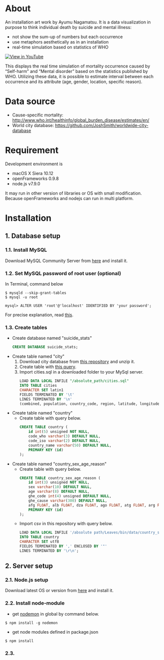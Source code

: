 # About
An installation art work by Ayumu Nagamatsu.
It is a data visualization in purpose to think individual death by suicide and mental illness:
* not show the sum-up of numbers but each occurrence
* use metaphors aesthetically as in an installation
* real-time simulation based on statistics of WHO

[![View in  YouTube](https://img.youtube.com/vi/eW9kozN-roA/0.jpg)](https://www.youtube.com/watch?v=eW9kozN-roA)

This displays the real time simulation of mortality occurrence caused by
“Self-harm” and “Mental disorder” based on the statistics published by WHO.
Utilizing these data, it is possible to estimate interval between each occurrence
and its attribute (age, gender, location, specific reason).

# Data source
* Cause-specific mortality:  http://www.who.int/healthinfo/global_burden_disease/estimates/en/
* World city database: https://github.com/JoshSmith/worldwide-city-database

# Requirement
Development environment is
* macOS X Siera 10.12
* openFrameworks 0.9.8
* node.js v7.9.0

It may run in other version of libraries or OS with small modification. Because openFrameworks and nodejs can run in multi platform.

# Installation
## 1. Database setup
### 1.1. Install MySQL
Download MySQL Community Server from [here](https://dev.mysql.com/downloads/mysql/) and install it.
### 1.2. Set MySQL password of root user (optional)
In Terminal, command below
```shell
$ mysqld --skip-grant-tables
$ mysql -u root

mysql> ALTER USER 'root'@'localhost' IDENTIFIED BY 'your password';
```
For precise explanation, read [this](https://dev.mysql.com/doc/refman/5.7/en/resetting-permissions.html).
### 1.3. Create tables
* Create database named "suicide_stats"
    ```sql
    CREATE DATABASE suicide_stats;
    ```
* Create table named "city"
    1. Download city database from [this repository](https://github.com/JoshSmith/worldwide-city-database) and unzip it.
    2. Create table with [this query](https://github.com/JoshSmith/worldwide-city-database/blob/master/createtable.sql).
    3. Import cities.sql in a downloaded folder to your MySql server.
        ```sql
        LOAD DATA LOCAL INFILE "/absolute_path/cities.sql"
        INTO TABLE cities
        CHARACTER SET latin1
        FIELDS TERMINATED BY '\t'
        LINES TERMINATED BY '\n'
        (combined, population, country_code, region, latitude, longitude);
        ```
* Create table named "country"
    * Create table with query below.
        ```sql
        CREATE TABLE country (
            id int(5) unsigned NOT NULL,
            code_who varchar(3) DEFAULT NULL,
            code_iso varchar(2) DEFAULT NULL,
            country_name varchar(50) DEFAULT NULL,
            PRIMARY KEY (id)
        );
        ```
* Create table named "country_sex_age_reason"
    * Create table with query below.
        ```sql
        CREATE TABLE country_sex_age_reason (
            id int(3) unsigned NOT NULL,
            sex varchar(10) DEFAULT NULL,
            age varchar(8) DEFAULT NULL,
            ghe_code int(4) unsigned DEFAULT NULL,
            ghe_cause varchar(300) DEFAULT NULL,
            afg FLOAT, alb FLOAT, dza FLOAT, ago FLOAT, atg FLOAT, arg FLOAT,arm FLOAT,aus FLOAT,aut FLOAT,aze FLOAT,bhs FLOAT,bhr FLOAT,bgd FLOAT,brb FLOAT,blr FLOAT,bel FLOAT,blz FLOAT,ben FLOAT,btn FLOAT,bol FLOAT,bih FLOAT,bwa FLOAT,bra FLOAT,brn FLOAT,bgr FLOAT,bfa FLOAT,bdi FLOAT,khm FLOAT,cmr FLOAT,can FLOAT,cpv FLOAT,caf FLOAT,tcd FLOAT,chl FLOAT,chn FLOAT,col FLOAT,com FLOAT,cog FLOAT,cri FLOAT,civ FLOAT,hrv FLOAT,cub FLOAT,cyp FLOAT,cze FLOAT,prk FLOAT,cod FLOAT,dnk FLOAT,dji FLOAT,dom FLOAT,ecu FLOAT,egy FLOAT,slv FLOAT,gnq FLOAT,eri FLOAT,est FLOAT,eth FLOAT,fji FLOAT,fin FLOAT,fra FLOAT,gab FLOAT,gmb FLOAT,geo FLOAT,deu FLOAT,gha FLOAT,grc FLOAT,grd FLOAT,gtm FLOAT,gin FLOAT,gnb FLOAT,guy FLOAT,hti FLOAT,hnd FLOAT,hun FLOAT,isl FLOAT,ind FLOAT,idn FLOAT,irn FLOAT,irq FLOAT,irl FLOAT,isr FLOAT,ita FLOAT,jam FLOAT,jpn FLOAT,jor FLOAT,kaz FLOAT,ken FLOAT,kir FLOAT,kwt FLOAT,kgz FLOAT,lao FLOAT,lva FLOAT,lbn FLOAT,lso FLOAT,lbr FLOAT,lby FLOAT,ltu FLOAT,lux FLOAT,mdg FLOAT,mwi FLOAT,mys FLOAT,mdv FLOAT,mli FLOAT,mlt FLOAT,mrt FLOAT,mus FLOAT,mex FLOAT,fsm FLOAT,mng FLOAT,mne FLOAT,mar FLOAT,moz FLOAT,mmr FLOAT,nam FLOAT,npl FLOAT,nld FLOAT,nzl FLOAT,nic FLOAT,ner FLOAT,nga FLOAT,nor FLOAT,omn FLOAT,pak FLOAT,pan FLOAT,png FLOAT,pry FLOAT,per FLOAT,phl FLOAT,pol FLOAT,prt FLOAT,qat FLOAT,kor FLOAT,mda FLOAT,rou FLOAT,rus FLOAT,rwa FLOAT,lca FLOAT,vct FLOAT,wsm FLOAT,stp FLOAT,sau FLOAT,sen FLOAT,srb FLOAT,syc FLOAT,sle FLOAT,sgp FLOAT,svk FLOAT,svn FLOAT,slb FLOAT,som FLOAT,zaf FLOAT,ssd FLOAT,esp FLOAT,lka FLOAT,sdn FLOAT,sur FLOAT,swz FLOAT,swe FLOAT,che FLOAT,syr FLOAT,tjk FLOAT,tha FLOAT,mkd FLOAT,tls FLOAT,tgo FLOAT,ton FLOAT,tto FLOAT,tun FLOAT,tur FLOAT,tkm FLOAT,uga FLOAT,ukr FLOAT,are FLOAT,gbr FLOAT,tza FLOAT,usa FLOAT,ury FLOAT,uzb FLOAT,vut FLOAT,ven FLOAT,vnm FLOAT,yem FLOAT,zmb FLOAT,zwe FLOAT,
            PRIMARY KEY (id)
        );
        ```
    * Import csv in this repository with query below.
        ```sql
        LOAD DATA LOCAL INFILE '/absolute path/Leaves/bin/data/country_sex_age_reason.csv'
        INTO TABLE country
        CHARACTER SET utf8
        FIELDS TERMINATED BY ',' ENCLOSED BY '"'
        LINES TERMINATED BY '\r\n';
        ```
## 2. Server setup
### 2.1. Node.js setup
Download latest OS or version from [here](https://nodejs.org/) and install it.

### 2.2. Install node-module
* get [nodemon](https://nodemon.io/) in global by command below.

```
$ npm install -g nodemon
```
* get node modules defined in package.json
```
$ npm install
```
### 2.3.

